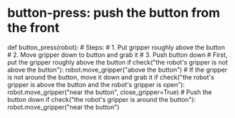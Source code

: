 # button-press: push the button from the front
def button_press(robot):
    # Steps:
    #  1. Put gripper roughly above the button
    #  2. Move gripper down to button and grab it
    #  3. Push button down
    # First, put the gripper roughly above the button
    if check("the robot's gripper is not above the button"):
        robot.move_gripper("above the button")
    # If the gripper is not around the button, move it down and grab it
    if check("the robot's gripper is above the button and the robot's gripper is open"):
        robot.move_gripper("near the button", close_gripper=True)
    # Push the button down
    if check("the robot's gripper is around the button"):
        robot.move_gripper("near the button")